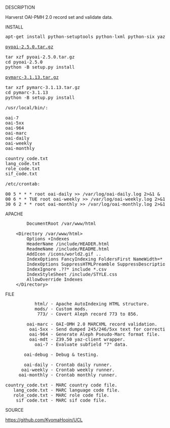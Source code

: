 
DESCRIPTION

Harverst OAI-PMH 2.0 record set and validate data.

INSTALL
<pre>
apt-get install python-setuptools python-lxml python-six yaz-client

<a href="https://pypi.org/project/pyoai/#files">pyoai-2.5.0.tar.gz</a>

tar xzf pyoai-2.5.0.tar.gz
cd pyoai-2.5.0
python -B setup.py install

<a href="https://pypi.org/project/pymarc/#files">pymarc-3.1.13.tar.gz</a>

tar xzf pymarc-3.1.13.tar.gz
cd pymarc-3.1.13
python -B setup.py install

/usr/local/bin/:

oai-7
oai-5xx
oai-964
oai-marc
oai-daily
oai-weekly
oai-monthly

country_code.txt
lang_code.txt
role_code.txt
sif_code.txt

/etc/crontab:

00 5 * * * root oai-daily >> /var/log/oai-daily.log 2>&1 &
00 6 * * TUE root oai-weekly >> /var/log/oai-weekly.log 2>&1 &
30 6 2 * * root oai-monthly >> /var/log/oai-monthly.log 2>&1 &
</pre>
APACHE
<pre>
        DocumentRoot /var/www/html

	&lt;Directory /var/www/html&gt;
		Options +Indexes
		HeaderName /include/HEADER.html
		ReadmeName /include/README.html
		AddIcon /icons/world2.gif ..
		IndexOptions FancyIndexing FoldersFirst NameWidth=* DescriptionWidth=* HTMLTable IgnoreClient
		IndexOptions SuppressHTMLPreamble SuppressDescription SuppressLastModified SuppressSize SuppressRules SuppressColumnSorting
		IndexIgnore .??* include *.csv
		IndexStyleSheet /include/STYLE.css
		AllowOverride Indexes
	&lt/Directory&gt;
</pre>
FILE
<pre>
           html/ - Apache AutoIndexing HTML structure.
           mods/ - Custom mods.
            773/ - Covert Aleph record 773 to 856.

        oai-marc - OAI-OMH 2.0 MARCXML record validation.
         oai-5xx - Send dumped 245/246/5xx text for correction. 
         oai-964 - Generate Aleph Pseudo-Marc format file. 
         oai-mdt - Z39.50 yaz-client wrapper.
           oai-7 - Evaluate subfield "7" data. 
      
       oai-debug - Debug & testing.

       oai-daily - Crontab daily runner.
      oai-weekly - Crontab weekly runner.
     oai-monthly - Crontab monthly runner.

country_code.txt - MARC country code file.
   lang_code.txt - MARC language code file.
   role_code.txt - MARC role code file.
    sif_code.txt - MARC sif code file.
</pre>
SOURCE

https://github.com/KyomaHooin/UCL

